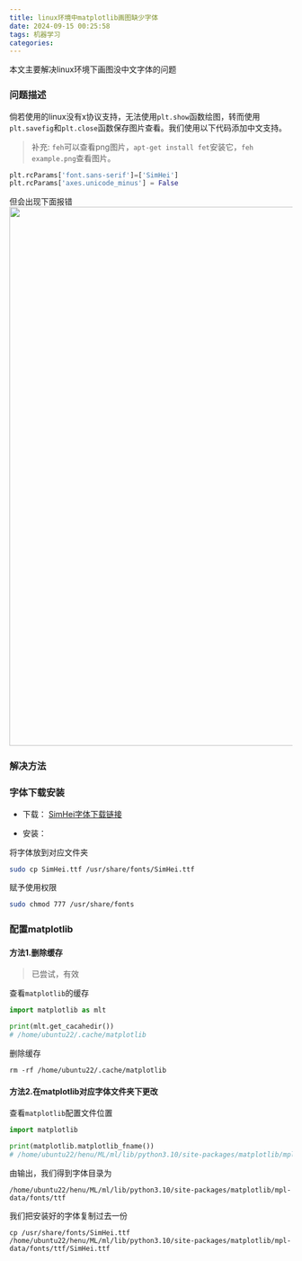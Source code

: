 ```yaml
---
title: linux环境中matplotlib画图缺少字体
date: 2024-09-15 00:25:58
tags: 机器学习
categories:
---
```

本文主要解决linux环境下画图没中文字体的问题
<!--more-->

### 问题描述

倘若使用的linux没有x协议支持，无法使用`plt.show`函数绘图，转而使用`plt.savefig`和`plt.close`函数保存图片查看。我们使用以下代码添加中文支持。

> 补充: `feh`可以查看png图片，`apt-get install fet`安装它，`feh example.png`查看图片。

```python
plt.rcParams['font.sans-serif']=['SimHei']
plt.rcParams['axes.unicode_minus'] = False
```
但会出现下面报错<img src="https://dlink.host/1drv/aHR0cHM6Ly8xZHJ2Lm1zL2kvYy9mYmQ0NGEwNjM2YTQyNDJlL0VTNGtwRFlHU3RRZ2dQdUtEUUFBQUFBQjJWNm54V242VUx4Q1BQQW80RjFBelE_ZT0zd3A2blc.png" width="958" height=" " />

### 解决方法

### 字体下载安装

- 下载：
  [SimHei字体下载链接](https://us-logger1.oss-cn-beijing.aliyuncs.com/SimHei.ttf)

- 安装：

将字体放到对应文件夹

```zsh
sudo cp SimHei.ttf /usr/share/fonts/SimHei.ttf
```

赋予使用权限

```zsh
sudo chmod 777 /usr/share/fonts
```

### 配置matplotlib

#### 方法1.删除缓存

> 已尝试，有效

查看`matplotlib`的缓存

```python
import matplotlib as mlt

print(mlt.get_cacahedir())
# /home/ubuntu22/.cache/matplotlib 
```

删除缓存

```
rm -rf /home/ubuntu22/.cache/matplotlib 
```

#### 方法2.在matplotlib对应字体文件夹下更改

查看`matplotlib`配置文件位置

```python
import matplotlib

print(matplotlib.matplotlib_fname())
# /home/ubuntu22/henu/ML/ml/lib/python3.10/site-packages/matplotlib/mpl-data/matplotlibrc
```

由输出，我们得到字体目录为

```
/home/ubuntu22/henu/ML/ml/lib/python3.10/site-packages/matplotlib/mpl-data/fonts/ttf
```

我们把安装好的字体复制过去一份

```
cp /usr/share/fonts/SimHei.ttf /home/ubuntu22/henu/ML/ml/lib/python3.10/site-packages/matplotlib/mpl-data/fonts/ttf/SimHei.ttf 
```



